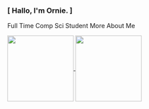 ### [ Hallo, I'm Ornie. ]

Full Time Comp Sci Student
More About Me

<a href="https://github.com/Orniepay/github-readme-stats">
  <img height=150 align="center" src="https://github-readme-stats.vercel.app/api?username=Orniepay&theme=github_dark_dimmed&show_icons=true"/>
</a>
<a href="https://github.com/Orniepay/convoychat">
  <img height=150 align="center" src="https://github-readme-stats.vercel.app/api/top-langs/?username=Orniepay&layout=compact"/>
</a>
